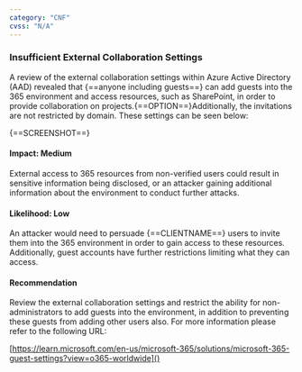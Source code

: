 ```yaml
---
category: "CNF"
cvss: "N/A"
---
```

### Insufficient External Collaboration Settings
A review of the external collaboration settings within Azure Active Directory (AAD) revealed that {==anyone including guests==} can add guests into the 365 environment and access resources, such as SharePoint, in order to provide collaboration on projects.{==OPTION==}Additionally, the invitations are not restricted by domain. These settings can be seen below:

{==SCREENSHOT==}
#### Impact: Medium
External access to 365 resources from non-verified users could result in sensitive information being disclosed, or an attacker gaining additional information about the environment to conduct further attacks.
#### Likelihood: Low
An attacker would need to persuade {==CLIENTNAME==} users to invite them into the 365 environment in order to gain access to these resources. Additionally, guest accounts have further restrictions limiting what they can access.
#### Recommendation
Review the external collaboration settings and restrict the ability for non-administrators to add guests into the environment, in addition to preventing these guests from adding other users also. For more information please refer to the following URL:

[https://learn.microsoft.com/en-us/microsoft-365/solutions/microsoft-365-guest-settings?view=o365-worldwide]()
